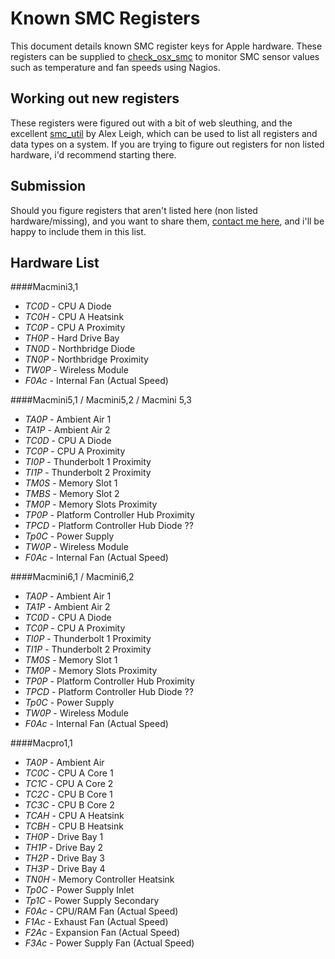 Known SMC Registers
===================
This document details known SMC register keys for Apple hardware. These registers can be supplied to [check\_osx\_smc](https://github.com/jedda/OSX-Monitoring-Tools/tree/master/check_osx_smc) to monitor SMC sensor values such as  temperature and fan speeds using Nagios.

Working out new registers
-------------

These registers were figured out with a bit of web sleuthing, and the excellent [smc\_util](https://github.com/alexleigh/smc_util) by Alex Leigh, which can be used to list all registers and data types on a system. If you are trying to figure out registers for non listed hardware, i'd recommend starting there.

Submission
-------------

Should you figure registers that aren't listed here (non listed hardware/missing), and you want to share them, [contact me here](http://jedda.me/contact-jedda/), and i'll be happy to include them in this list.

Hardware List
-------------

####Macmini3,1
- *TC0D* - CPU A Diode
- *TC0H* - CPU A Heatsink
- *TC0P* - CPU A Proximity
- *TH0P* - Hard Drive Bay
- *TN0D* - Northbridge Diode
- *TN0P* - Northbridge Proximity
- *TW0P* - Wireless Module
- *F0Ac* - Internal Fan (Actual Speed)

####Macmini5,1 / Macmini5,2 / Macmini 5,3
- *TA0P* - Ambient Air 1
- *TA1P* - Ambient Air 2
- *TC0D* - CPU A Diode
- *TC0P* - CPU A Proximity
- *TI0P* - Thunderbolt 1 Proximity
- *TI1P* - Thunderbolt 2 Proximity
- *TM0S* - Memory Slot 1
- *TMBS* - Memory Slot 2
- *TM0P* - Memory Slots Proximity
- *TP0P* - Platform Controller Hub Proximity
- *TPCD* - Platform Controller Hub Diode ??
- *Tp0C* - Power Supply
- *TW0P* - Wireless Module
- *F0Ac* - Internal Fan (Actual Speed)

####Macmini6,1 / Macmini6,2
- *TA0P* - Ambient Air 1
- *TA1P* - Ambient Air 2
- *TC0D* - CPU A Diode
- *TC0P* - CPU A Proximity
- *TI0P* - Thunderbolt 1 Proximity
- *TI1P* - Thunderbolt 2 Proximity
- *TM0S* - Memory Slot 1
- *TM0P* - Memory Slots Proximity
- *TP0P* - Platform Controller Hub Proximity
- *TPCD* - Platform Controller Hub Diode ??
- *Tp0C* - Power Supply
- *TW0P* - Wireless Module
- *F0Ac* - Internal Fan (Actual Speed)

####Macpro1,1
- *TA0P* - Ambient Air
- *TC0C* - CPU A Core 1
- *TC1C* - CPU A Core 2
- *TC2C* - CPU B Core 1
- *TC3C* - CPU B Core 2
- *TCAH* - CPU A Heatsink
- *TCBH* - CPU B Heatsink
- *TH0P* - Drive Bay 1
- *TH1P* - Drive Bay 2
- *TH2P* - Drive Bay 3
- *TH3P* - Drive Bay 4
- *TN0H* - Memory Controller Heatsink
- *Tp0C* - Power Supply Inlet
- *Tp1C* - Power Supply Secondary
- *F0Ac* - CPU/RAM Fan (Actual Speed)
- *F1Ac* - Exhaust Fan (Actual Speed)
- *F2Ac* - Expansion Fan (Actual Speed)
- *F3Ac* - Power Supply Fan (Actual Speed)
